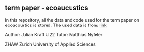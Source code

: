 ## term paper - ecoaucustics

In this repository, all the data and code used for the term paper on ecoacoustics is stored.
The used data is from: [link](https://zenodo.org/records/7072196)

Author: Julian Kraft UI22
Tutor: Matthias Nyfeler

ZHAW Zurich University of Applied Sciences